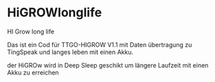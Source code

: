 # HiGROWlonglife
HI Grow long life


Das ist ein Cod für TTGO-HIGROW V1.1 mit Daten übertragung zu TingSpeak und langes leben mit einen Akku.

der HiGROw wird in Deep Sleep geschikt um längere Laufzeit mit einen Akku zu erreichen
